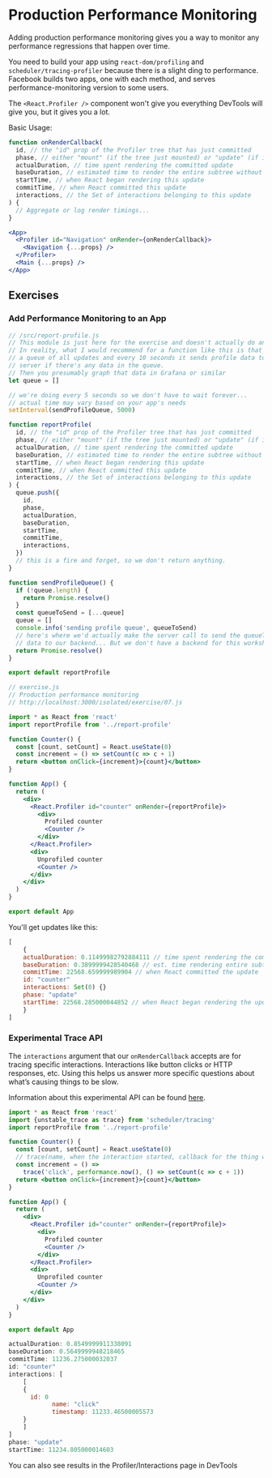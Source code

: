 # Production Performance Monitoring

Adding production performance monitoring gives you a way to monitor any performance regressions that happen over time.

You need to build your app using `react-dom/profiling` and `scheduler/tracing-profiler` because there is a slight ding to performance. Facebook builds two apps, one with each method, and serves performance-monitoring version to some users.

The `<React.Profiler />` component won't give you everything DevTools will give you, but it gives you a lot.

Basic Usage:

```jsx
function onRenderCallback(
  id, // the "id" prop of the Profiler tree that has just committed
  phase, // either "mount" (if the tree just mounted) or "update" (if it re-rendered)
  actualDuration, // time spent rendering the committed update
  baseDuration, // estimated time to render the entire subtree without memoization
  startTime, // when React began rendering this update
  commitTime, // when React committed this update
  interactions, // the Set of interactions belonging to this update
) {
  // Aggregate or log render timings...
}
```



```jsx
<App>
  <Profiler id="Navigation" onRender={onRenderCallback}>
    <Navigation {...props} />
  </Profiler>
  <Main {...props} />
</App>
```



## Exercises

### Add Performance Monitoring to an App

```jsx
// /src/report-profile.js
// This module is just here for the exercise and doesn't actually do anything.
// In reality, what I would recommend for a function like this is that it keeps
// a queue of all updates and every 10 seconds it sends profile data to your
// server if there's any data in the queue.
// Then you presumably graph that data in Grafana or similar
let queue = []

// we're doing every 5 seconds so we don't have to wait forever...
// actual time may vary based on your app's needs
setInterval(sendProfileQueue, 5000)

function reportProfile(
  id, // the "id" prop of the Profiler tree that has just committed
  phase, // either "mount" (if the tree just mounted) or "update" (if it re-rendered)
  actualDuration, // time spent rendering the committed update
  baseDuration, // estimated time to render the entire subtree without memoization
  startTime, // when React began rendering this update
  commitTime, // when React committed this update
  interactions, // the Set of interactions belonging to this update
) {
  queue.push({
    id,
    phase,
    actualDuration,
    baseDuration,
    startTime,
    commitTime,
    interactions,
  })
  // this is a fire and forget, so we don't return anything.
}

function sendProfileQueue() {
  if (!queue.length) {
    return Promise.resolve()
  }
  const queueToSend = [...queue]
  queue = []
  console.info('sending profile queue', queueToSend)
  // here's where we'd actually make the server call to send the queueToSend
  // data to our backend... But we don't have a backend for this workshop so...
  return Promise.resolve()
}

export default reportProfile

```

```jsx
// exercise.js
// Production performance monitoring
// http://localhost:3000/isolated/exercise/07.js

import * as React from 'react'
import reportProfile from '../report-profile'

function Counter() {
  const [count, setCount] = React.useState(0)
  const increment = () => setCount(c => c + 1)
  return <button onClick={increment}>{count}</button>
}

function App() {
  return (
    <div>
      <React.Profiler id="counter" onRender={reportProfile}>
        <div>
          Profiled counter
          <Counter />
        </div>
      </React.Profiler>
      <div>
        Unprofiled counter
        <Counter />
      </div>
    </div>
  )
}

export default App

```

You'll get updates like this:

```jsx
[
	{
  	actualDuration: 0.11499982792884111 // time spent rendering the commit
    baseDuration: 0.3899999428540468 // est. time rendering entire subtree w/o memoization
    commitTime: 22568.659999989904 // when React committed the update
    id: "counter"
    interactions: Set(0) {}
    phase: "update"
    startTime: 22568.285000044852 // when React began rendering the update
	}
]
```



### Experimental Trace API

The `interactions` argument that our `onRenderCallback` accepts are for tracing specific interactions. Interactions like button clicks or HTTP responses, etc. Using this helps us answer more specific questions about what’s causing things to be slow.

Information about this experimental API can be found [here](https://gist.github.com/bvaughn/8de925562903afd2e7a12554adcdda16).

```jsx
import * as React from 'react'
import {unstable_trace as trace} from 'scheduler/tracing'
import reportProfile from '../report-profile'

function Counter() {
  const [count, setCount] = React.useState(0)
  // trace(name, when the interaction started, callback for the thing we want to happen )
  const increment = () =>
    trace('click', performance.now(), () => setCount(c => c + 1))
  return <button onClick={increment}>{count}</button>
}

function App() {
  return (
    <div>
      <React.Profiler id="counter" onRender={reportProfile}>
        <div>
          Profiled counter
          <Counter />
        </div>
      </React.Profiler>
      <div>
        Unprofiled counter
        <Counter />
      </div>
    </div>
  )
}

export default App

```

```jsx
actualDuration: 0.8549999911338091
baseDuration: 0.5649999948218465
commitTime: 11236.275000032037
id: "counter"
interactions: [
	[
    {
      id: 0
			name: "click"
			timestamp: 11233.46500005573
    }
	]
]
phase: "update"
startTime: 11234.805000014603
```

You can also see results in the Profiler/Interactions page in DevTools

